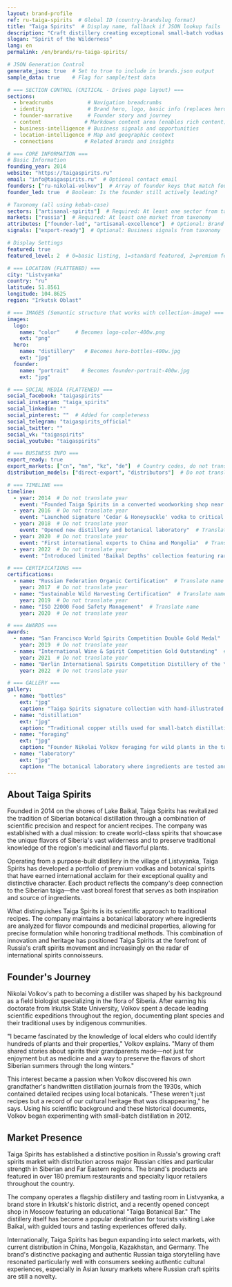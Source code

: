 ```yaml
---
layout: brand-profile
ref: ru-taiga-spirits  # Global ID (country-brandslug format)
title: "Taiga Spirits"  # Display name, fallback if JSON lookup fails
description: "Craft distillery creating exceptional small-batch vodkas and botanical spirits using ancient Siberian recipes and wild-harvested ingredients."
slogan: "Spirit of the Wilderness"
lang: en
permalink: /en/brands/ru-taiga-spirits/

# JSON Generation Control
generate_json: true  # Set to true to include in brands.json output
sample_data: true    # Flag for sample/test data

# === SECTION CONTROL (CRITICAL - Drives page layout) ===
sections:
  - breadcrumbs           # Navigation breadcrumbs
  - identity              # Brand hero, logo, basic info (replaces hero)
  - founder-narrative     # Founder story and journey
  - content              # Markdown content area (enables rich content)
  - business-intelligence # Business signals and opportunities
  - location-intelligence # Map and geographic context
  - connections          # Related brands and insights

# === CORE INFORMATION ===
# Basic Information
founding_year: 2014
website: "https://taigaspirits.ru"
email: "info@taigaspirits.ru"  # Optional contact email
founders: ["ru-nikolai-volkov"]  # Array of founder keys that match founders.json entries
founder_led: true  # Boolean: Is the founder still actively leading?

# Taxonomy (all using kebab-case)
sectors: ["artisanal-spirits"]  # Required: At least one sector from taxonomy
markets: ["russia"]  # Required: At least one market from taxonomy
attributes: ["founder-led", "artisanal-excellence"]  # Optional: Brand attributes from taxonomy
signals: ["export-ready"]  # Optional: Business signals from taxonomy

# Display Settings
featured: true
featured_level: 2  # 0=basic listing, 1=standard featured, 2=premium featured

# === LOCATION (FLATTENED) ===
city: "Listvyanka"
country: "ru"
latitude: 51.8561
longitude: 104.8625
region: "Irkutsk Oblast"

# === IMAGES (Semantic structure that works with collection-image) ===
images:
  logo:
    name: "color"     # Becomes logo-color-400w.png
    ext: "png"
  hero:
    name: "distillery"   # Becomes hero-bottles-400w.jpg
    ext: "jpg"
  founder:
    name: "portrait"    # Becomes founder-portrait-400w.jpg
    ext: "jpg"

# === SOCIAL MEDIA (FLATTENED) ===
social_facebook: "taigaspirits"
social_instagram: "taiga_spirits"
social_linkedin: ""
social_pinterest: ""  # Added for completeness
social_telegram: "taigaspirits_official"
social_twitter: ""
social_vk: "taigaspirits"
social_youtube: "taigaspirits"

# === BUSINESS INFO ===
export_ready: true
export_markets: ["cn", "mn", "kz", "de"]  # Country codes, do not translate
distribution_models: ["direct-export", "distributors"]  # Do not translate codes

# === TIMELINE ===
timeline:
  - year: 2014  # Do not translate year
    event: "Founded Taiga Spirits in a converted woodworking shop near Lake Baikal"  # Translate event description
  - year: 2016  # Do not translate year
    event: "Launched signature 'Cedar & Honeysuckle' vodka to critical acclaim"  # Translate event description
  - year: 2018  # Do not translate year
    event: "Opened new distillery and botanical laboratory"  # Translate event description
  - year: 2020  # Do not translate year
    event: "First international exports to China and Mongolia"  # Translate event description
  - year: 2022  # Do not translate year
    event: "Introduced limited 'Baikal Depths' collection featuring rare endemic herbs"  # Translate event description

# === CERTIFICATIONS ===
certifications:
  - name: "Russian Federation Organic Certification"  # Translate name
    year: 2017  # Do not translate year
  - name: "Sustainable Wild Harvesting Certification"  # Translate name
    year: 2019  # Do not translate year
  - name: "ISO 22000 Food Safety Management"  # Translate name
    year: 2020  # Do not translate year

# === AWARDS ===
awards:
  - name: "San Francisco World Spirits Competition Double Gold Medal"  # Translate name
    year: 2019  # Do not translate year
  - name: "International Wine & Spirit Competition Gold Outstanding"  # Translate name
    year: 2021  # Do not translate year
  - name: "Berlin International Spirits Competition Distillery of the Year in Russia"  # Translate name
    year: 2022  # Do not translate year

# === GALLERY ===
gallery:
  - name: "bottles"
    ext: "jpg"
    caption: "Taiga Spirits signature collection with hand-illustrated botanical ingredient labels"
  - name: "distillation"
    ext: "jpg"
    caption: "Traditional copper stills used for small-batch distillation"
  - name: "foraging"
    ext: "jpg"
    caption: "Founder Nikolai Volkov foraging for wild plants in the taiga"
  - name: "laboratory"
    ext: "jpg"
    caption: "The botanical laboratory where ingredients are tested and recipes developed"
---
```


## About Taiga Spirits

Founded in 2014 on the shores of Lake Baikal, Taiga Spirits has revitalized the tradition of Siberian botanical distillation through a combination of scientific precision and respect for ancient recipes. The company was established with a dual mission: to create world-class spirits that showcase the unique flavors of Siberia's vast wilderness and to preserve traditional knowledge of the region's medicinal and flavorful plants.

Operating from a purpose-built distillery in the village of Listvyanka, Taiga Spirits has developed a portfolio of premium vodkas and botanical spirits that have earned international acclaim for their exceptional quality and distinctive character. Each product reflects the company's deep connection to the Siberian taiga—the vast boreal forest that serves as both inspiration and source of ingredients.

What distinguishes Taiga Spirits is its scientific approach to traditional recipes. The company maintains a botanical laboratory where ingredients are analyzed for flavor compounds and medicinal properties, allowing for precise formulation while honoring traditional methods. This combination of innovation and heritage has positioned Taiga Spirits at the forefront of Russia's craft spirits movement and increasingly on the radar of international spirits connoisseurs.

## Founder's Journey

Nikolai Volkov's path to becoming a distiller was shaped by his background as a field biologist specializing in the flora of Siberia. After earning his doctorate from Irkutsk State University, Volkov spent a decade leading scientific expeditions throughout the region, documenting plant species and their traditional uses by indigenous communities.

"I became fascinated by the knowledge of local elders who could identify hundreds of plants and their properties," Volkov explains. "Many of them shared stories about spirits their grandparents made—not just for enjoyment but as medicine and a way to preserve the flavors of short Siberian summers through the long winters."

This interest became a passion when Volkov discovered his own grandfather's handwritten distillation journals from the 1930s, which contained detailed recipes using local botanicals. "These weren't just recipes but a record of our cultural heritage that was disappearing," he says. Using his scientific background and these historical documents, Volkov began experimenting with small-batch distillation in 2012.

## Market Presence

Taiga Spirits has established a distinctive position in Russia's growing craft spirits market with distribution across major Russian cities and particular strength in Siberian and Far Eastern regions. The brand's products are featured in over 180 premium restaurants and specialty liquor retailers throughout the country.

The company operates a flagship distillery and tasting room in Listvyanka, a brand store in Irkutsk's historic district, and a recently opened concept shop in Moscow featuring an educational "Taiga Botanical Bar." The distillery itself has become a popular destination for tourists visiting Lake Baikal, with guided tours and tasting experiences offered daily.

Internationally, Taiga Spirits has begun expanding into select markets, with current distribution in China, Mongolia, Kazakhstan, and Germany. The brand's distinctive packaging and authentic Russian taiga storytelling have resonated particularly well with consumers seeking authentic cultural experiences, especially in Asian luxury markets where Russian craft spirits are still a novelty.

